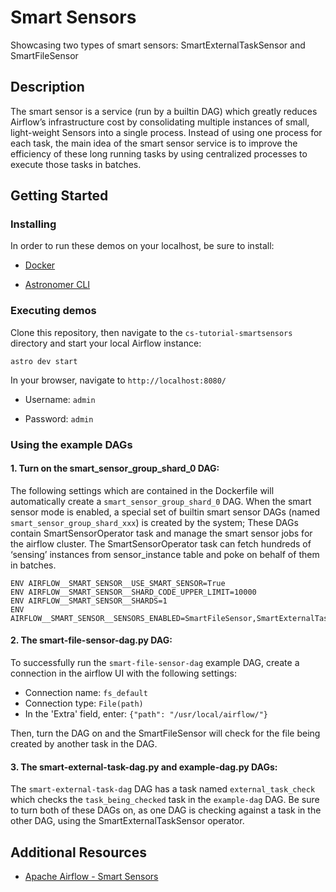 # Smart Sensors

Showcasing two types of smart sensors: SmartExternalTaskSensor and SmartFileSensor

## Description
The smart sensor is a service (run by a builtin DAG) which greatly reduces Airflow’s infrastructure cost by consolidating multiple instances of small, light-weight Sensors into a single process.
Instead of using one process for each task, the main idea of the smart sensor service is to improve the efficiency of these long running tasks by using centralized processes to execute those tasks in batches.


## Getting Started

### Installing

In order to run these demos on your localhost, be sure to install:

* [Docker](https://www.docker.com/products/docker-desktop)

* [Astronomer CLI](https://www.astronomer.io/docs/cloud/stable/resources/cli-reference)


### Executing demos

Clone this repository, then navigate to the ```cs-tutorial-smartsensors``` directory and start your local Airflow instance:
```
astro dev start
```

In your browser, navigate to ```http://localhost:8080/```

* Username: ```admin```

* Password: ```admin```

### Using the example DAGs
#### 1. Turn on the smart_sensor_group_shard_0 DAG:
The following settings which are contained in the Dockerfile will automatically create a `smart_sensor_group_shard_0` DAG. 
When the smart sensor mode is enabled, a special set of builtin smart sensor DAGs (named `smart_sensor_group_shard_xxx`) is created by the system; These DAGs contain SmartSensorOperator task and manage the smart sensor jobs for the airflow cluster. The SmartSensorOperator task can fetch hundreds of ‘sensing’ instances from sensor_instance table and poke on behalf of them in batches.
```
ENV AIRFLOW__SMART_SENSOR__USE_SMART_SENSOR=True
ENV AIRFLOW__SMART_SENSOR__SHARD_CODE_UPPER_LIMIT=10000
ENV AIRFLOW__SMART_SENSOR__SHARDS=1
ENV AIRFLOW__SMART_SENSOR__SENSORS_ENABLED=SmartFileSensor,SmartExternalTaskSensor
```

#### 2. The smart-file-sensor-dag.py DAG:
To successfully run the `smart-file-sensor-dag` example DAG, create a connection in the airflow UI with the following settings:
- Connection name: `fs_default`
- Connection type: `File(path)`
- In the 'Extra' field, enter: `{"path": "/usr/local/airflow/"}`

Then, turn the DAG on and the SmartFileSensor will check for the file being created by another task in the DAG.

#### 3. The smart-external-task-dag.py and example-dag.py DAGs:
The `smart-external-task-dag` DAG has a task named `external_task_check` which checks the `task_being_checked` task in the `example-dag` DAG. 
Be sure to turn both of these DAGs on, as one DAG is checking against a task in the other DAG, using the SmartExternalTaskSensor operator.



## Additional Resources

* [Apache Airflow - Smart Sensors](https://airflow.apache.org/docs/apache-airflow/stable/concepts/smart-sensors.html)
